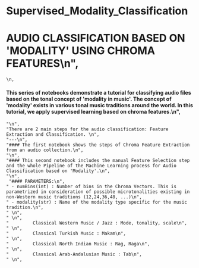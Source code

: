 # Supervised_Modality_Classification

# AUDIO CLASSIFICATION BASED ON 'MODALITY' USING CHROMA FEATURES\n",
    \n,
#### This series of notebooks demonstrate a tutorial for classifying audio files based on the tonal concept of 'modality in music'. The concept of 'modality' exists in various tonal music traditions around the world. In this tutorial, we apply supervised learning based on chroma features.\n",
    "\n",
    "There are 2 main steps for the audio classification: Feature Extraction and Classification. \n",
    "---\n",
    "#### The first notebook shows the steps of Chroma Feature Extraction from an audio collection.\n",
    "\n",
    "#### This second notebook includes the manual Feature Selection step and the whole Pipeline of the Machine Learning process for Audio Classification based on 'Modality'.\n",
    "\n",
     "#### PARAMETERS:\n",
    " - numBins(int) : Number of bins in the Chroma Vectors. This is parametrized in consideration of possible microtonalities existing in non-Western music traditions (12,24,36,48, ...)\n",
    " - modality(str) : Name of the modality type specific for the music tradition.\n",
    " \n",
    " \n",
    "         Classical Western Music / Jazz : Mode, tonality, scale\n",
    " \n",
    "         Classical Turkish Music : Makam\n",
    " \n",
    "         Classical North Indian Music : Rag, Raga\n",
    " \n",
    "         Classical Arab-Andalusian Music : Tab\n",
    " \n",
